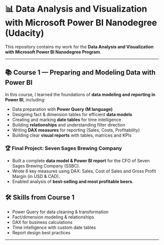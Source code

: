 # 📊 Data Analysis and Visualization with Microsoft Power BI Nanodegree (Udacity)

This repository contains my work for the **Data Analysis and Visualization with Microsoft Power BI Nanodegree Program**. 

---

## 📚 Course 1 — Preparing and Modeling Data with Power BI

In this course, I learned the foundations of **data modeling and reporting in Power BI**, including:  

- Data preparation with **Power Query (M language)**  
- Designing fact & dimension tables for efficient **data models**  
- Creating and marking **date tables** for time intelligence  
- Building **relationships** and understanding filter direction  
- Writing **DAX measures** for reporting (Sales, Costs, Profitability)  
- Building clear **visual reports** with tables, matrices and KPIs  

### 🏆 Final Project: Seven Sages Brewing Company  
- Built a complete **data model & Power BI report** for the CFO of Seven Sages Brewing Company (SSBC).  
- Wrote 6 key measures using DAX: Sales, Cost of Sales and Gross Profit Margin (in USD & CAD).  
- Enabled analysis of **best-selling and most profitable beers**.  

## 🛠 Skills from Course 1  
- Power Query for data cleaning & transformation  
- Fact/dimension modeling & relationships  
- DAX for business calculations  
- Time intelligence with custom date tables  
- Report design best practices  

---
